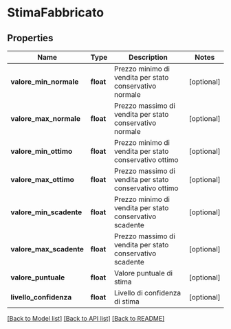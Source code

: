 # StimaFabbricato

## Properties
Name | Type | Description | Notes
------------ | ------------- | ------------- | -------------
**valore_min_normale** | **float** | Prezzo minimo di vendita per stato conservativo normale | [optional] 
**valore_max_normale** | **float** | Prezzo massimo di vendita per stato conservativo normale | [optional] 
**valore_min_ottimo** | **float** | Prezzo minimo di vendita per stato conservativo ottimo | [optional] 
**valore_max_ottimo** | **float** | Prezzo massimo di vendita per stato conservativo ottimo | [optional] 
**valore_min_scadente** | **float** | Prezzo minimo di vendita per stato conservativo scadente | [optional] 
**valore_max_scadente** | **float** | Prezzo massimo di vendita per stato conservativo scadente | [optional] 
**valore_puntuale** | **float** | Valore puntuale di stima | [optional] 
**livello_confidenza** | **float** | Livello di confidenza di stima | [optional] 

[[Back to Model list]](../README.md#documentation-for-models) [[Back to API list]](../README.md#documentation-for-api-endpoints) [[Back to README]](../README.md)


